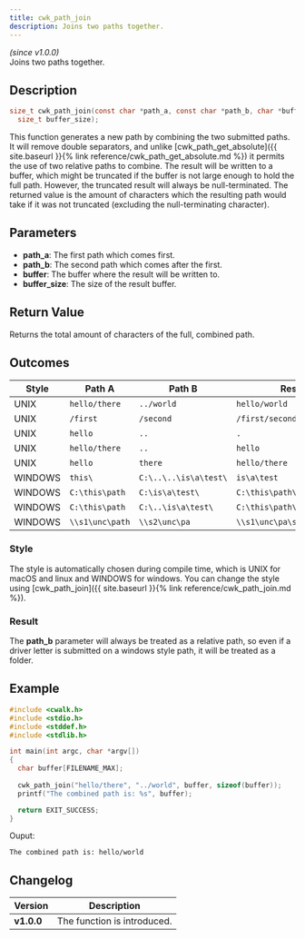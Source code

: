 ```yaml
---
title: cwk_path_join
description: Joins two paths together.
---
```


_(since v1.0.0)_  
Joins two paths together.

## Description
```c
size_t cwk_path_join(const char *path_a, const char *path_b, char *buffer,
  size_t buffer_size);
```

This function generates a new path by combining the two submitted paths. It will remove double separators, and unlike [cwk_path_get_absolute]({{ site.baseurl }}{% link reference/cwk_path_get_absolute.md %}) it permits the use of two relative paths to combine. The result will be written to a buffer, which might be truncated if the buffer is not large enough to hold the full path. However, the truncated result will always be null-terminated. The returned value is the amount of characters which the resulting path would take if it was not truncated (excluding the null-terminating character).

## Parameters
 * **path_a**: The first path which comes first.
 * **path_b**: The second path which comes after the first.
 * **buffer**: The buffer where the result will be written to.
 * **buffer_size**: The size of the result buffer.

## Return Value
Returns the total amount of characters of the full, combined path.

## Outcomes

| Style   | Path A                | Path B                  | Result                                 |
|---------|-----------------------|-------------------------|----------------------------------------|
| UNIX    | ``hello/there``       | ``../world``            | ``hello/world``                        |
| UNIX    | ``/first``            | ``/second``             | ``/first/second``                      |
| UNIX    | ``hello``             | ``..``                  | ``.``                                  |
| UNIX    | ``hello/there``       | ``..``                  | ``hello``                              |
| UNIX    | ``hello``             | ``there``               | ``hello/there``                        |
| WINDOWS | ``this\``             | ``C:\..\..\is\a\test\`` | ``is\a\test``                          |
| WINDOWS | ``C:\this\path``      | ``C:\is\a\test\``       | ``C:\this\path\C:\is\a\test``          |   
| WINDOWS | ``C:\this\path``      | ``C:\..\is\a\test\``    | ``C:\this\path\is\a\test``             |
| WINDOWS | ``\\s1\unc\path``     | ``\\s2\unc\pa``         | ``\\s1\unc\pa\s2\unc\path``            |

### Style
The style is automatically chosen during compile time, which is 
UNIX for macOS and linux and WINDOWS for windows. You can change the style
using [cwk_path_join]({{ site.baseurl }}{% link reference/cwk_path_join.md %}).

### Result
The **path_b** parameter will always be treated as a relative path, so even if 
a driver letter is submitted on a windows style path, it will be treated as a 
folder.

## Example
```c
#include <cwalk.h>
#include <stdio.h>
#include <stddef.h>
#include <stdlib.h>

int main(int argc, char *argv[])
{
  char buffer[FILENAME_MAX];
  
  cwk_path_join("hello/there", "../world", buffer, sizeof(buffer));
  printf("The combined path is: %s", buffer);

  return EXIT_SUCCESS;
}
```

Ouput:
```
The combined path is: hello/world
```

## Changelog

| Version    | Description                                            |
|------------|--------------------------------------------------------|
| **v1.0.0** | The function is introduced.                            |
